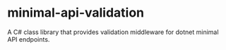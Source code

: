 # minimal-api-validation
A C# class library that provides validation middleware for dotnet minimal API endpoints.
